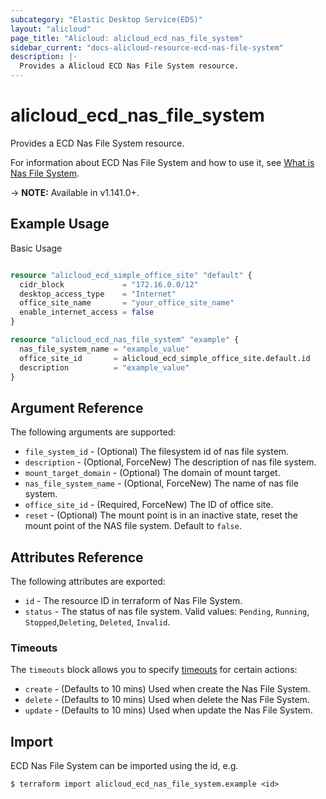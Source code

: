 ```yaml
---
subcategory: "Elastic Desktop Service(EDS)"
layout: "alicloud"
page_title: "Alicloud: alicloud_ecd_nas_file_system"
sidebar_current: "docs-alicloud-resource-ecd-nas-file-system"
description: |-
  Provides a Alicloud ECD Nas File System resource.
---
```


# alicloud\_ecd\_nas\_file\_system

Provides a ECD Nas File System resource.

For information about ECD Nas File System and how to use it, see [What is Nas File System](https://help.aliyun.com/document_detail/188382.html).

-> **NOTE:** Available in v1.141.0+.

## Example Usage

Basic Usage

```terraform

resource "alicloud_ecd_simple_office_site" "default" {
  cidr_block             = "172.16.0.0/12"
  desktop_access_type    = "Internet"
  office_site_name       = "your_office_site_name"
  enable_internet_access = false
}

resource "alicloud_ecd_nas_file_system" "example" {
  nas_file_system_name = "example_value"
  office_site_id       = alicloud_ecd_simple_office_site.default.id
  description          = "example_value"
}

```

## Argument Reference

The following arguments are supported:

* `file_system_id` - (Optional) The filesystem id of nas file system.
* `description` - (Optional, ForceNew) The description of nas file system.
* `mount_target_domain` - (Optional) The domain of mount target.
* `nas_file_system_name` - (Optional, ForceNew) The name of nas file system.
* `office_site_id` - (Required, ForceNew) The ID of office site.
* `reset` - (Optional) The mount point is in an inactive state, reset the mount point of the NAS file system. Default to `false`.

## Attributes Reference

The following attributes are exported:

* `id` - The resource ID in terraform of Nas File System.
* `status` - The status of nas file system. Valid values: `Pending`, `Running`, `Stopped`,`Deleting`, `Deleted`, `Invalid`.

### Timeouts

The `timeouts` block allows you to specify [timeouts](https://www.terraform.io/docs/configuration-0-11/resources.html#timeouts) for certain actions:

* `create` - (Defaults to 10 mins) Used when create the Nas File System.
* `delete` - (Defaults to 10 mins) Used when delete the Nas File System.
* `update` - (Defaults to 10 mins) Used when update the Nas File System.

## Import

ECD Nas File System can be imported using the id, e.g.

```
$ terraform import alicloud_ecd_nas_file_system.example <id>
```